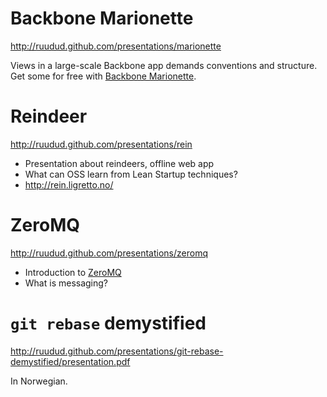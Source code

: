 # Backbone Marionette

http://ruudud.github.com/presentations/marionette

Views in a large-scale Backbone app demands conventions and structure. Get some
for free with [Backbone Marionette](http://marionettejs.com/).

# Reindeer

http://ruudud.github.com/presentations/rein

 * Presentation about reindeers, offline web app
 * What can OSS learn from Lean Startup techniques?
 * http://rein.ligretto.no/

# ZeroMQ

http://ruudud.github.com/presentations/zeromq

 * Introduction to [ZeroMQ]
 * What is messaging?

  [ZeroMQ]: http://zero.mq/

# `git rebase` demystified

http://ruudud.github.com/presentations/git-rebase-demystified/presentation.pdf

In Norwegian.
